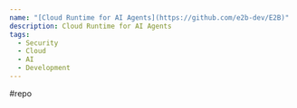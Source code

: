 ```yaml
---
name: "[Cloud Runtime for AI Agents](https://github.com/e2b-dev/E2B)"
description: Cloud Runtime for AI Agents
tags:
  - Security
  - Cloud
  - AI
  - Development
---
```

#repo